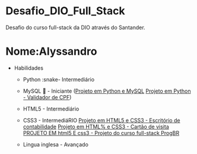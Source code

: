 # Desafio_DIO_Full_Stack
Desafio do curso full-stack da DIO através do Santander.

# Nome:Alyssandro

* Habilidades    

   * Python :snake- Intermediário

   * MySQL :game_die: - Iniciante
([Projeto em Python e MySQL](https://github.com/Alyssandro1771415/Python_TECHDATA)
[Projeto em Python - Validador de CPF](https://github.com/Alyssandro1771415/Validador_de_CPF))

   * HTML5 - Intermediário

   * CSS3 - IntermediáRIO
   [Projeto em HTML5 e CSS3 - Escritório de contabilidade](https://github.com/Alyssandro1771415/LandingPage-EscritorioContabil)
   [Projeto em HTML% e CSS3 - Cartão de visita](https://github.com/Alyssandro1771415/Cart-o_de_visita_web)
   [PROJETO EM html5 E css3 - Projeto do curso full-stack ProgBR](https://github.com/Alyssandro1771415/LandingPage_CursoFullstackProgBR)

   * Lingua inglesa - Avançado


